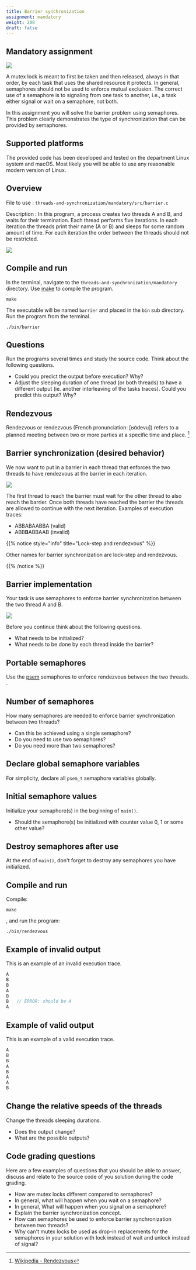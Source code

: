 ```yaml
---
title: Barrier synchronization
assignment: mandatory
weight: 200
draft: false
---
```


<h2 class="subtitle">Mandatory assignment</h2>

![](/v1/images/threads-and-synchronization/barrier.png?width=433px)

A mutex lock is meant to first be taken and then released, always in that order, by each
task that uses the shared resource it protects.
In general, semaphores should not be used to enforce mutual exclusion.
The correct use of a semaphore is to signaling from one task to another, i.e., a
task either signal or wait on a semaphore, not both.

In this assignment you will solve the barrier problem using semaphores. This
problem clearly demonstrates the type of synchronization that can be provided by
semaphores.

## Supported platforms

The provided code has been developed and tested on the department Linux system
and macOS. Most likely you will be able to use any reasonable modern version of
Linux. 

<!--

If you use Windows you must use the department Linux system for this assignment.
You may still use your private computer to access the department Linux system
using [SSH][ssh] but make sure to log in to one of
the [Linux hosts][linux-hosts].

[ssh]: http://www.it.uu.se/datordrift/faq/ssh?lang=enforce

[linux-hosts]: https://www.it.uu.se/datordrift/maskinpark/linux

[piazza]: https://piazza.com/class/jqzauvl4hqm6v9?cid=80#

-->

## Overview

File to use
: `threads-and-synchronization/mandatory/src/barrier.c`

Description
: In this program, a process creates two threads A and B, and waits for their termination.
Each thread performs five iterations. In each iteration the threads print their name (A or B)
and sleeps for some random amount of time. For each iteration the order between the threads should not be restricted. 

![](/v1/images/threads-and-synchronization/no-barrier.png?width=433px)


## Compile and run

In the terminal, navigate to the `threads-and-synchronization/mandatory` directory. 
Use [make][wp-make] to compile the program.

[wp-make]: https://en.wikipedia.org/wiki/Make_(software)

``` text
make
```

The executable will be named `barrier` and placed in the `bin` sub directory. 
Run the program from the terminal.

``` text
./bin/barrier
```

## Questions

Run the programs several times and study the source code. Think about the
following questions.

- Could you predict the output before execution? Why?
- Adjust the sleeping duration of one thread (or both threads) to have a
different output (ie. another interleaving of the tasks traces). Could you
predict this output? Why?

## Rendezvous

Rendezvous or rendezvous (French pronunciation: [ʁɑ̃devu]) refers to a planned
meeting between two or more parties at a specific time and place.
[^wp-rendezvous]

[^wp-rendezvous]: [Wikipedia - Rendezvous](https://en.wikipedia.org/wiki/Rendezvous)

## Barrier synchronization (desired behavior)

We now want to put in a barrier in each thread that enforces the two threads to have rendezvous 
at the barrier in each iteration. 

![](/v1/images/threads-and-synchronization/barrier.png?width=433px)

The first thread to reach the barrier must wait for the other thread to also reach the barrier. 
Once both threads have reached the barrier the threads are allowed to continue with the next iteration.
Examples of execution traces:
- ABBABAABBA (valid)
- ABB**B**ABBAAB (invalid)

{{% notice style="info" title="Lock-step and rendezvous" %}}

Other names for barrier synchronization are lock-step and rendezvous. 

{{% /notice %}}

## Barrier implementation

Your task is use semaphores to enforce barrier synchronization between the two thread A and B. 

![](/v1/images/threads-and-synchronization/barrier-template.png?width=433px)

Before you continue think about the following questions. 

- What needs to be initialized? 
- What needs to be done by each thread inside the barrier?

## Portable semaphores

Use the [psem](psem) semaphores to enforce rendezvous between the two threads. .

## Number of semaphores

How many semaphores are needed to enforce barrier synchronization between two threads?

- Can this be achieved using a single semaphore?
- Do you need to use two semaphores?
- Do you need more than two semaphores?

## Declare global semaphore variables

For simplicity, declare all `psem_t` semaphore variables globally. 

## Initial semaphore values

Initialize your semaphore(s) in the beginning of `main()`. 

- Should the semaphore(s) be initialized with counter value 0, 1 or some other value?

## Destroy semaphores after use

At the end of `main()`, don't forget to destroy any semaphores you have initialized. 

## Compile and run

Compile:

``` text
make
```

, and run the program: 

``` text
./bin/rendezvous
```

## Example of invalid output

This is an example of an invalid execution trace.

``` c
A
B
B
A
B
B   // ERROR: should be A
A
```

## Example of valid output


This is an example of a valid  execution trace.

``` c
A
B
B
A
B
A
A
B
```

## Change the relative speeds of the threads

Change the threads sleeping durations.

- Does the output change?
- What are the possible outputs?

## Code grading questions

Here are a few examples of questions that you should be able to answer, discuss
and relate to the source code of you solution during the code grading.

- How are mutex locks different compared to semaphores?
- In general, what will happen when you wait on a semaphore?
- In general, What will happen when you signal on a semaphore?
- Explain the barrier synchronization concept.
- How can semaphores be used to enforce barrier synchronization between two threads?
- Why can't mutex locks be used as drop-in replacements for the semaphores in your solution 
with lock instead of wait and unlock instead of signal?
